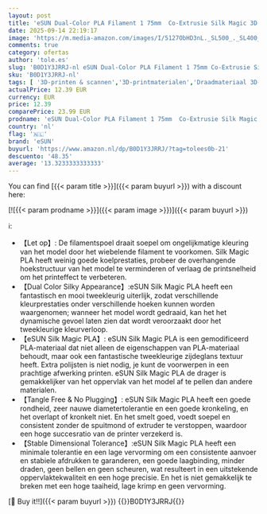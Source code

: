 ```yaml
---
layout: post
title: 'eSUN Dual-Color PLA Filament 1 75mm  Co-Extrusie Silk Magic 3D Printing Filament  Kleurverloop Wisselend 1KG Spoel voor 3D Printers  Zwart Goud '
date: 2025-09-14 22:19:17
image: 'https://m.media-amazon.com/images/I/5127ObHD3nL._SL500_._SL400_.jpg'
comments: true
category: ofertas
author: 'tole.es'
slug: 'B0D1Y3JRRJ-nl eSUN Dual-Color PLA Filament 1 75mm Co-Extrusie Silk Magic...'
sku: 'B0D1Y3JRRJ-nl'
tags: [ '3D-printen & scannen','3D-printmaterialen','Draadmateriaal 3D-printers','Zakelijk, industrie & wetenschap','esun','🇳🇱', ]
actualPrice: 12.39 EUR
currency: EUR
price: 12.39
comparePrice: 23.99 EUR
prodname: 'eSUN Dual-Color PLA Filament 1 75mm  Co-Extrusie Silk Magic 3D Printing Filament  Kleurverloop Wisselend 1KG Spoel voor 3D Printers  Zwart Goud '
country: 'nl'
flag: '🇳🇱'
brand: 'eSUN'
buyurl: 'https://www.amazon.nl/dp/B0D1Y3JRRJ/?tag=tolees0b-21'
descuento: '48.35'
average: '13.3233333333333'
---
```


You can find [{{< param title >}}]({{< param buyurl >}}) with a discount here:

[![{{< param prodname >}}]({{< param image >}})]({{< param buyurl >}})

ℹ️:

- 【Let op】: De filamentspoel draait soepel om ongelijkmatige kleuring van het model door het wiebelende filament te voorkomen. Silk Magic PLA heeft weinig goede koelprestaties, probeer de overhangende hoekstructuur van het model te verminderen of verlaag de printsnelheid om het printeffect te verbeteren.
- 【Dual Color Silky Appearance】:eSUN Silk Magic PLA heeft een fantastisch en mooi tweekleurig uiterlijk, zodat verschillende kleurprestaties onder verschillende hoeken kunnen worden waargenomen; wanneer het model wordt gedraaid, kan het het dynamische gevoel laten zien dat wordt veroorzaakt door het tweekleurige kleurverloop.
- 【eSUN Silk Magic PLA】: eSUN Silk Magic PLA is een gemodificeerd PLA-materiaal dat niet alleen de eigenschappen van PLA-materiaal behoudt, maar ook een fantastische tweekleurige zijdeglans textuur heeft. Extra polijsten is niet nodig, je kunt de voorwerpen in een prachtige afwerking printen. eSUN Silk Magic PLA de drager is gemakkelijker van het oppervlak van het model af te pellen dan andere materialen.
- 【Tangle Free & No Plugging】: eSUN Silk Magic PLA heeft een goede rondheid, zeer nauwe diametertolerantie en een goede kronkeling, en het overlapt of kronkelt niet. En het smelt goed, voedt soepel en consistent zonder de spuitmond of extruder te verstoppen, waardoor een hoge succesratio van de printer verzekerd is.
- 【Stable Dimensional Tolerance】:eSUN Silk Magic PLA heeft een minimale tolerantie en een lage vervorming om een consistente aanvoer en stabiele afdrukken te garanderen, een goede laagbinding, minder draden, geen bellen en geen scheuren, wat resulteert in een uitstekende oppervlaktekwaliteit en een hoge precisie. En het is niet gemakkelijk te breken met een hoge taaiheid, lage krimp en geen vervorming.

[🛒 Buy it!!]({{< param buyurl >}})
{{<world>}}B0D1Y3JRRJ{{</world>}}
